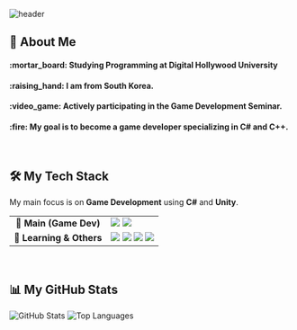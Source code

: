 <div>
  
  <!--Header-->
  ![header](https://capsule-render.vercel.app/api?type=waving&color=gradient&height=300&section=header&text=Good%20to%20see%20you%20%F0%9F%A4%97)
  
</div>

<div>
  <!--Body-->
  
  ## 👀 About Me
  <h4>:mortar_board: Studying Programming at Digital Hollywood University</h4>
  <h4>:raising_hand: I am from South Korea.</h4>
  <h4>:video_game: Actively participating in the Game Development Seminar.</h4>
  <h4>:fire: My goal is to become a game developer specializing in C# and C++.</h4>

  <br/>
  
  ## 🛠️ My Tech Stack
  <p>My main focus is on <b>Game Development</b> using <b>C#</b> and <b>Unity</b>.</p>
  
  <table>
    <tr>
      <td align="center"><b>🚀 Main (Game Dev)</b></td>
      <td>
        <img src="https://img.shields.io/badge/c%23-239120?style=flat-square&logo=c%23&logoColor=white"/>
        <img src="https://img.shields.io/badge/unity-000?style=flat-square&logo=unity&logoColor=white"/>
      </td>
    </tr>
    <tr>
      <td align="center"><b>🌱 Learning & Others</b></td>
      <td>
        <img src="https://img.shields.io/badge/c++-%2300599C.svg?style=flat-square&logo=c%2B%2B&logoColor=white"/>
        <img src="https://img.shields.io/badge/HTML5-E34F26?style=flat-square&logo=HTML5&logoColor=white"/>
        <img src="https://img.shields.io/badge/CSS3-1572B6?style=flat-square&logo=CSS3&logoColor=white"/>
        <img src="https://img.shields.io/badge/JavaScript-F7DF1E?style=flat-square&logo=JavaScript&logoColor=white"/>
      </td>
    </tr>
  </table>

  <br/>

  ## 📊 My GitHub Stats
  <p>
    <img src="https://github-readme-stats.vercel.app/api?username=tjwlsl00&show_icons=true&theme=dracula" alt="GitHub Stats" />
    <img src="https://github-readme-stats.vercel.app/api/top-langs/?username=tjwlsl00&layout=compact&theme=dracula" alt="Top Languages" />
  </p>
  <br/>
  
 

  
  
  

